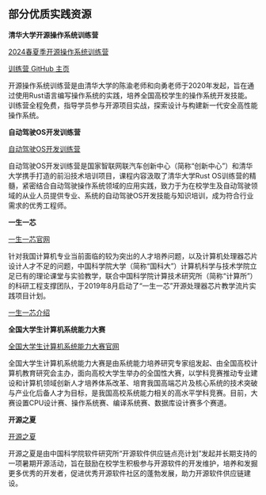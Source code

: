 ## 部分优质实践资源

**清华大学开源操作系统训练营**

[2024春夏季开源操作系统训练营](https://opencamp.cn/os2edu/camp/2024spring)

[训练营 GitHub 主页](https://github.com/LearningOS)

开源操作系统训练营是由清华大学的陈渝老师和向勇老师于2020年发起，旨在通过使用Rust语言编写操作系统的实践，培养全国高校学生的操作系统开发技能。训练营全程免费，指导学员参与开源项目实战，探索设计与构建新一代安全高性能操作系统。

**自动驾驶OS开发训练营**

[自动驾驶OS开发训练营](https://cicvedu.com/)

自动驾驶OS开发训练营是国家智联网联汽车创新中心（简称“创新中心”）和清华大学携手打造的前沿技术培训项目，课程内容汲取了清华大学Rust OS训练营的精髓，紧密结合自动驾驶操作系统领域的应用实践，致力于为在校学生及自动驾驶领域的从业人员提供专业、系统的自动驾驶OS开发技能与知识培训，成为符合行业需求的优秀工程师。

**一生一芯**

[一生一芯官网](https://ysyx.oscc.cc/)

针对我国计算机专业当前面临的较为突出的人才培养问题，以及计算机处理器芯片设计人才不足的问题，中国科学院大学（简称“国科大”）计算机科学与技术学院立足已有的理论课堂与实验教学，联合中国科学院计算技术研究所（简称“计算所”）的科研工程支撑团队，于2019年8月启动了“一生一芯”开源处理器芯片教学流片实践项目计划。

[一生一芯介绍](https://ysyx.oscc.cc/project/intro.html)

**全国大学生计算机系统能力大赛**

[全国大学生计算机系统能力大赛官网](https://compiler.educg.net/#/)

全国大学生计算机系统能力大赛是由系统能力培养研究专家组发起、由全国高校计算机教育研究会主办，面向高校大学生举办的全国性大赛，以学科竞赛推动专业建设和计算机领域创新人才培养体系改革、培育我国高端芯片及核心系统的技术突破与产业化后备人才为目标，是我国高校系统能力相关的高水平学科竞赛。目前，大赛设置CPU设计赛、操作系统赛、编译系统赛、数据库设计赛多个赛道。

**开源之夏**

[开源之夏](https://summer-ospp.ac.cn/)

开源之夏是由中国科学院软件研究所“开源软件供应链点亮计划”发起并长期支持的一项暑期开源活动，旨在鼓励在校学生积极参与开源软件的开发维护，培养和发掘更多优秀的开发者，促进优秀开源软件社区的蓬勃发展，助力开源软件供应链建设。

